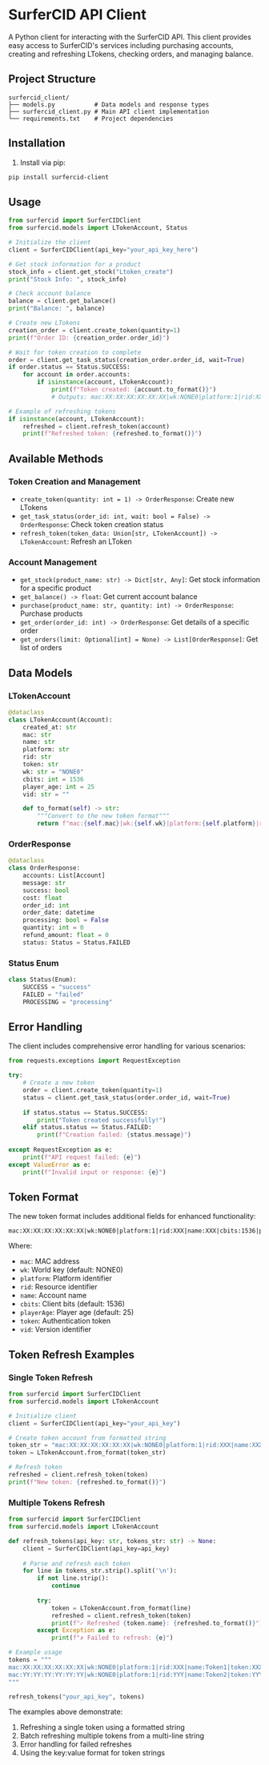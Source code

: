 # SurferCID API Client

A Python client for interacting with the SurferCID API. This client provides easy access to SurferCID's services including purchasing accounts, creating and refreshing LTokens, checking orders, and managing balance.

## Project Structure

```
surfercid_client/
├── models.py           # Data models and response types
├── surfercid_client.py # Main API client implementation
└── requirements.txt    # Project dependencies
```

## Installation

1. Install via pip:
```bash
pip install surfercid-client
```

## Usage

```python
from surfercid import SurferCIDClient
from surfercid.models import LTokenAccount, Status

# Initialize the client
client = SurferCIDClient(api_key="your_api_key_here")

# Get stock information for a product
stock_info = client.get_stock("Ltoken_create")
print("Stock Info: ", stock_info)

# Check account balance
balance = client.get_balance()
print("Balance: ", balance)

# Create new LTokens
creation_order = client.create_token(quantity=1)
print(f"Order ID: {creation_order.order_id}")

# Wait for token creation to complete
order = client.get_task_status(creation_order.order_id, wait=True)
if order.status == Status.SUCCESS:
    for account in order.accounts:
        if isinstance(account, LTokenAccount):
            print(f"Token created: {account.to_format()}")
            # Outputs: mac:XX:XX:XX:XX:XX:XX|wk:NONE0|platform:1|rid:XXX|name:XXX|cbits:1536|playerAge:25|token:XXX|vid:XXX

# Example of refreshing tokens
if isinstance(account, LTokenAccount):
    refreshed = client.refresh_token(account)
    print(f"Refreshed token: {refreshed.to_format()}")
```

## Available Methods

### Token Creation and Management
- `create_token(quantity: int = 1) -> OrderResponse`: Create new LTokens
- `get_task_status(order_id: int, wait: bool = False) -> OrderResponse`: Check token creation status
- `refresh_token(token_data: Union[str, LTokenAccount]) -> LTokenAccount`: Refresh an LToken

### Account Management
- `get_stock(product_name: str) -> Dict[str, Any]`: Get stock information for a specific product
- `get_balance() -> float`: Get current account balance
- `purchase(product_name: str, quantity: int) -> OrderResponse`: Purchase products
- `get_order(order_id: int) -> OrderResponse`: Get details of a specific order
- `get_orders(limit: Optional[int] = None) -> List[OrderResponse]`: Get list of orders

## Data Models

### LTokenAccount
```python
@dataclass
class LTokenAccount(Account):
    created_at: str
    mac: str
    name: str
    platform: str
    rid: str
    token: str
    wk: str = "NONE0"
    cbits: int = 1536
    player_age: int = 25
    vid: str = ""

    def to_format(self) -> str:
        """Convert to the new token format"""
        return f"mac:{self.mac}|wk:{self.wk}|platform:{self.platform}|rid:{self.rid}|name:{self.name}|cbits:{self.cbits}|playerAge:{self.player_age}|token:{self.token}|vid:{self.vid}"
```

### OrderResponse
```python
@dataclass
class OrderResponse:
    accounts: List[Account]
    message: str
    success: bool
    cost: float
    order_id: int
    order_date: datetime
    processing: bool = False
    quantity: int = 0
    refund_amount: float = 0
    status: Status = Status.FAILED
```

### Status Enum
```python
class Status(Enum):
    SUCCESS = "success"
    FAILED = "failed"
    PROCESSING = "processing"
```

## Error Handling

The client includes comprehensive error handling for various scenarios:

```python
from requests.exceptions import RequestException

try:
    # Create a new token
    order = client.create_token(quantity=1)
    status = client.get_task_status(order.order_id, wait=True)
    
    if status.status == Status.SUCCESS:
        print("Token created successfully!")
    elif status.status == Status.FAILED:
        print(f"Creation failed: {status.message}")
    
except RequestException as e:
    print(f"API request failed: {e}")
except ValueError as e:
    print(f"Invalid input or response: {e}")
```

## Token Format

The new token format includes additional fields for enhanced functionality:
```
mac:XX:XX:XX:XX:XX:XX|wk:NONE0|platform:1|rid:XXX|name:XXX|cbits:1536|playerAge:25|token:XXX|vid:XXX
```

Where:
- `mac`: MAC address
- `wk`: World key (default: NONE0)
- `platform`: Platform identifier
- `rid`: Resource identifier
- `name`: Account name
- `cbits`: Client bits (default: 1536)
- `playerAge`: Player age (default: 25)
- `token`: Authentication token
- `vid`: Version identifier

## Token Refresh Examples

### Single Token Refresh
```python
from surfercid import SurferCIDClient
from surfercid.models import LTokenAccount

# Initialize client
client = SurferCIDClient(api_key="your_api_key")

# Create token account from formatted string
token_str = "mac:XX:XX:XX:XX:XX:XX|wk:NONE0|platform:1|rid:XXX|name:XXX|token:XXX"
token = LTokenAccount.from_format(token_str)

# Refresh token
refreshed = client.refresh_token(token)
print(f"New token: {refreshed.to_format()}")
```

### Multiple Tokens Refresh
```python
from surfercid import SurferCIDClient
from surfercid.models import LTokenAccount

def refresh_tokens(api_key: str, tokens_str: str) -> None:
    client = SurferCIDClient(api_key=api_key)
    
    # Parse and refresh each token
    for line in tokens_str.strip().split('\n'):
        if not line.strip():
            continue
            
        try:
            token = LTokenAccount.from_format(line)
            refreshed = client.refresh_token(token)
            print(f"✓ Refreshed {token.name}: {refreshed.to_format()}")
        except Exception as e:
            print(f"✗ Failed to refresh: {e}")

# Example usage
tokens = """
mac:XX:XX:XX:XX:XX:XX|wk:NONE0|platform:1|rid:XXX|name:Token1|token:XXX
mac:YY:YY:YY:YY:YY:YY|wk:NONE0|platform:1|rid:YYY|name:Token2|token:YYY
"""

refresh_tokens("your_api_key", tokens)
```

The examples above demonstrate:
1. Refreshing a single token using a formatted string
2. Batch refreshing multiple tokens from a multi-line string
3. Error handling for failed refreshes
4. Using the key:value format for token strings
